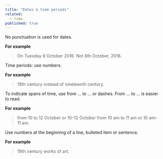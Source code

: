 ```yaml
---
title: "Dates & time periods"
related: 
  - time
published: true
---
```


No punctuation is used for dates.

**For example**

> On Tuesday 8 October 2016. Not 8th October, 2016.

Time periods: use numbers. 

**For example**

> 19th century instead of nineteenth century.

To indicate spans of time, use from ... to ... or dashes. From ... to ... is easier to read.

**For example**

> from 10 to 12 October or 10–12 October
> from 10 am to 11 am or 10 am–11 am.

Use numbers at the beginning of a line, bulleted item or sentence.

**For example**

> 19th century works of art.
